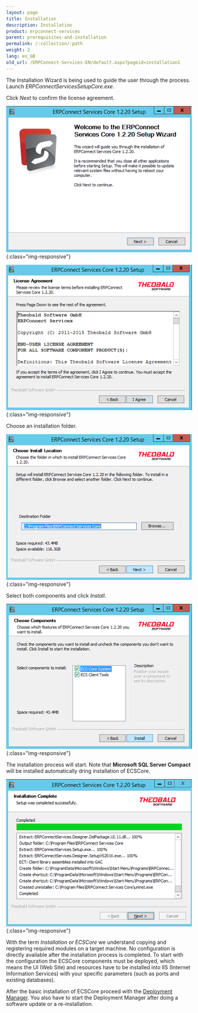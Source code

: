 ```yaml
---
layout: page
title: Installation
description: Installation
product: erpconnect-services
parent: prerequisites-and-installation
permalink: /:collection/:path
weight: 2
lang: en_GB
old_url: /ERPConnect-Services-EN/default.aspx?pageid=installation1
---
```


The Installation Wizard is being used to guide the user through the process.
Launch *ERPConnectServicesSetupCore.exe*.

Click *Next* to confirm the license agreement.

![ecscore-installation-2](/img/content/ecscore-installation-2.jpg.png){:class="img-responsive"}

![ecscore-installation-3](/img/content/ecscore-installation-3.jpg.png){:class="img-responsive"}

Choose an installation folder.

![ecscore-installation-4.jpg](/img/content/ecscore-installation-4.jpg.png){:class="img-responsive"} 

Select both components and click *Install*. 

![ecscore-installation-5.jpg](/img/content/ecscore-installation-5.jpg.png){:class="img-responsive"}

The installation process will start. Note that **Microsoft SQL Server Compact** will be installed  automatically dring installation of ECSCore. 

![ecscore-installation-6.jpg](/img/content/ecscore-installation-6.jpg.png){:class="img-responsive"}

With the term *Installation or ECSCore* we understand copying and registering required modules on a target machine. No configuration is directly available after the installation process is completed. To start with the configuration the ECSCore components must be deployed, which means the UI (Web Site) and resources have to be installed into IIS (Internet Information Services) with your specific parameters (such as ports and existing databases).

After the basic installation of ECSCore proceed with the [Deployment Manager](./ecs-core-deployment). You also have to start the Deployment Manager after doing a software update or a re-installation. 